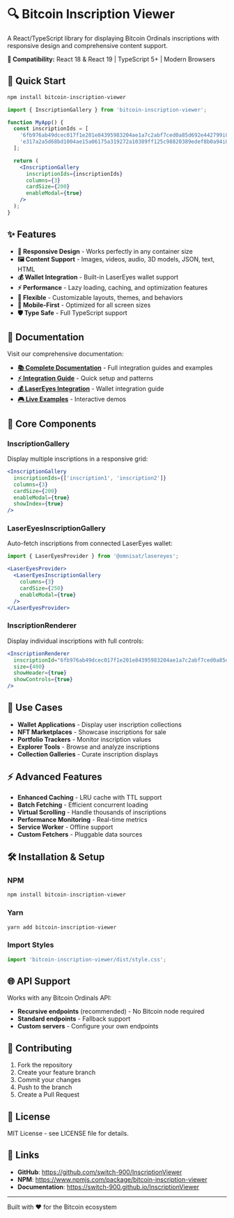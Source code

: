 # 🔍 Bitcoin Inscription Viewer

A React/TypeScript library for displaying Bitcoin Ordinals inscriptions with responsive design and comprehensive content support.

**🔧 Compatibility:** React 18 & React 19 | TypeScript 5+ | Modern Browsers

## 🚀 Quick Start

```bash
npm install bitcoin-inscription-viewer
```

```jsx
import { InscriptionGallery } from 'bitcoin-inscription-viewer';

function MyApp() {
  const inscriptionIds = [
    '6fb976ab49dcec017f1e201e84395983204ae1a7c2abf7ced0a85d692e442799i0',
    'e317a2a5d68bd1004ae15a06175a319272a10389ff125c98820389edef8b0a94i0'
  ];

  return (
    <InscriptionGallery
      inscriptionIds={inscriptionIds}
      columns={3}
      cardSize={200}
      enableModal={true}
    />
  );
}
```

## ✨ Features

- **🎨 Responsive Design** - Works perfectly in any container size
- **🖼️ Content Support** - Images, videos, audio, 3D models, JSON, text, HTML
- **💰 Wallet Integration** - Built-in LaserEyes wallet support
- **⚡ Performance** - Lazy loading, caching, and optimization features
- **🔧 Flexible** - Customizable layouts, themes, and behaviors
- **📱 Mobile-First** - Optimized for all screen sizes
- **🛡️ Type Safe** - Full TypeScript support

## 📖 Documentation

Visit our comprehensive documentation:

- **[📚 Complete Documentation](docs/index.html)** - Full integration guides and examples
- **[⚡ Integration Guide](INTEGRATION-GUIDE.html)** - Quick setup and patterns
- **[💰 LaserEyes Integration](LASEREYES-INTEGRATION.html)** - Wallet integration guide
- **[🎮 Live Examples](api-examples.html)** - Interactive demos

## 🔧 Core Components

### InscriptionGallery
Display multiple inscriptions in a responsive grid:

```jsx
<InscriptionGallery
  inscriptionIds={['inscription1', 'inscription2']}
  columns={3}
  cardSize={200}
  enableModal={true}
  showIndex={true}
/>
```

### LaserEyesInscriptionGallery
Auto-fetch inscriptions from connected LaserEyes wallet:

```jsx
import { LaserEyesProvider } from '@omnisat/lasereyes';

<LaserEyesProvider>
  <LaserEyesInscriptionGallery
    columns={3}
    cardSize={250}
    enableModal={true}
  />
</LaserEyesProvider>
```

### InscriptionRenderer
Display individual inscriptions with full controls:

```jsx
<InscriptionRenderer
  inscriptionId="6fb976ab49dcec017f1e201e84395983204ae1a7c2abf7ced0a85d692e442799i0"
  size={400}
  showHeader={true}
  showControls={true}
/>
```

## 🎯 Use Cases

- **Wallet Applications** - Display user inscription collections
- **NFT Marketplaces** - Showcase inscriptions for sale
- **Portfolio Trackers** - Monitor inscription values
- **Explorer Tools** - Browse and analyze inscriptions
- **Collection Galleries** - Curate inscription displays

## ⚡ Advanced Features

- **Enhanced Caching** - LRU cache with TTL support
- **Batch Fetching** - Efficient concurrent loading
- **Virtual Scrolling** - Handle thousands of inscriptions
- **Performance Monitoring** - Real-time metrics
- **Service Worker** - Offline support
- **Custom Fetchers** - Pluggable data sources

## 🛠️ Installation & Setup

### NPM
```bash
npm install bitcoin-inscription-viewer
```

### Yarn
```bash
yarn add bitcoin-inscription-viewer
```

### Import Styles
```jsx
import 'bitcoin-inscription-viewer/dist/style.css';
```

## 🌐 API Support

Works with any Bitcoin Ordinals API:
- **Recursive endpoints** (recommended) - No Bitcoin node required
- **Standard endpoints** - Fallback support
- **Custom servers** - Configure your own endpoints

## 🤝 Contributing

1. Fork the repository
2. Create your feature branch
3. Commit your changes
4. Push to the branch
5. Create a Pull Request

## 📄 License

MIT License - see LICENSE file for details.

## 🔗 Links

- **GitHub**: https://github.com/switch-900/InscriptionViewer
- **NPM**: https://www.npmjs.com/package/bitcoin-inscription-viewer
- **Documentation**: https://switch-900.github.io/InscriptionViewer

---

Built with ❤️ for the Bitcoin ecosystem
